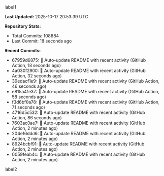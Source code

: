 
label1 
<!-- ACTIVITY_START -->
**Last Updated:** 2025-10-17 20:53:39 UTC

**Repository Stats:**
- Total Commits: 108884
- Last Commit: 18 seconds ago

**Recent Commits:**
- 67959d6875: 🤖 Auto-update README with recent activity (GitHub Action, 18 seconds ago)
- 4a030f2900: 🤖 Auto-update README with recent activity (GitHub Action, 32 seconds ago)
- 39edacf1e9: 🤖 Auto-update README with recent activity (GitHub Action, 46 seconds ago)
- e815a41e37: 🤖 Auto-update README with recent activity (GitHub Action, 58 seconds ago)
- f3d6bf0a78: 🤖 Auto-update README with recent activity (GitHub Action, 71 seconds ago)
- 4716d5c532: 🤖 Auto-update README with recent activity (GitHub Action, 86 seconds ago)
- 7603ac0ae7: 🤖 Auto-update README with recent activity (GitHub Action, 2 minutes ago)
- 204ef6ddd6: 🤖 Auto-update README with recent activity (GitHub Action, 2 minutes ago)
- 8924bcbf91: 🤖 Auto-update README with recent activity (GitHub Action, 2 minutes ago)
- 0059feab4c: 🤖 Auto-update README with recent activity (GitHub Action, 2 minutes ago)
<!-- ACTIVITY_END -->

label2
